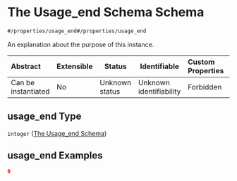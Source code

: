 # The Usage_end Schema Schema

```txt
#/properties/usage_end#/properties/usage_end
```

An explanation about the purpose of this instance.


| Abstract            | Extensible | Status         | Identifiable            | Custom Properties | Additional Properties | Access Restrictions | Defined In                                                                                          |
| :------------------ | ---------- | -------------- | ----------------------- | :---------------- | --------------------- | ------------------- | --------------------------------------------------------------------------------------------------- |
| Can be instantiated | No         | Unknown status | Unknown identifiability | Forbidden         | Allowed               | none                | [policy_transaction.schema.json\*](../../out/policy_transaction.schema.json "open original schema") |

## usage_end Type

`integer` ([The Usage_end Schema](policy_transaction-properties-the-usage_end-schema.md))

## usage_end Examples

```json
0
```
